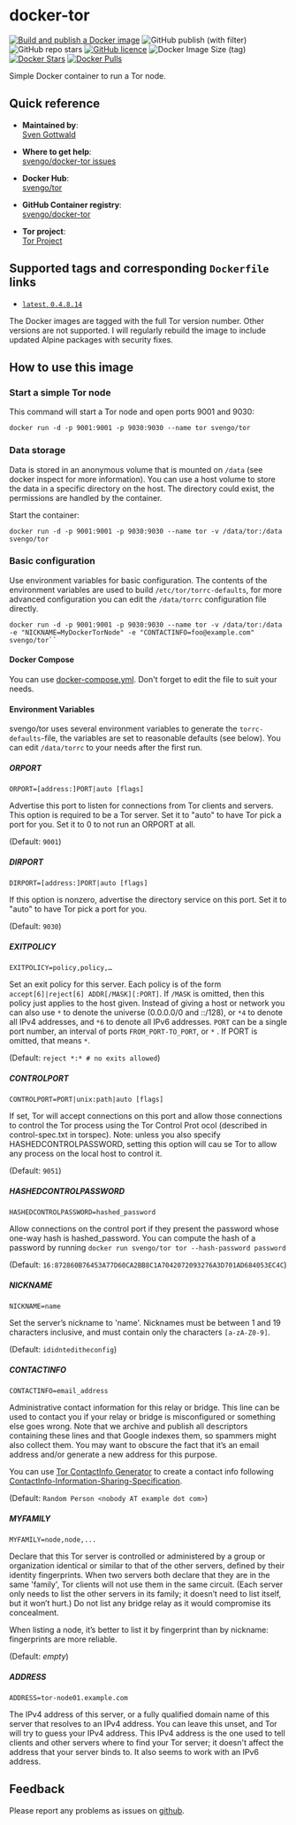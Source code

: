 # docker-tor

[![Build and publish a Docker image](https://github.com/svengo/docker-tor/actions/workflows/publish-docker.yml/badge.svg)](https://github.com/svengo/docker-tor/actions/workflows/publish-docker.yml)
![GitHub publish (with filter)](https://img.shields.io/github/v/release/svengo/docker-tor)
![GitHub repo stars](https://img.shields.io/github/stars/svengo/docker-tor?label=repo%20stars)
[![GitHub licence](https://img.shields.io/github/license/svengo/docker-tor.svg)](https://github.com/svengo/docker-tor/blob/master/LICENSE)
![Docker Image Size (tag)](https://img.shields.io/docker/image-size/svengo/tor/latest)
[![Docker Stars](https://img.shields.io/docker/stars/svengo/tor)](https://hub.docker.com/r/svengo/tor)
[![Docker Pulls](https://img.shields.io/docker/pulls/svengo/tor)](https://hub.docker.com/r/svengo/tor)

Simple Docker container to run a Tor node.

## Quick reference

- **Maintained by**:  
  [Sven Gottwald](https://github.com/svengo/)

- **Where to get help**:  
  [svengo/docker-tor issues](https://github.com/svengo/docker-tor/issues)

- **Docker Hub**:  
  [svengo/tor](https://hub.docker.com/r/svengo/tor)

- **GitHub Container registry**:  
  [svengo/docker-tor](https://github.com/svengo/docker-tor/pkgs/container/tor)

- **Tor project**:  
  [Tor Project](https://www.torproject.org/)

## Supported tags and corresponding `Dockerfile` links

- [`latest`, `0.4.8.14`](https://github.com/svengo/docker-tor/blob/8b40e1f97c4533aceb42fe72e020255214fdc90d/Dockerfile)

The Docker images are tagged with the full Tor version number. Other versions are not supported.
I will regularly rebuild the image to include updated Alpine packages with security fixes.

## How to use this image

### Start a simple Tor node

This command will start a Tor node and open ports 9001 and 9030:

``` console
docker run -d -p 9001:9001 -p 9030:9030 --name tor svengo/tor
```

### Data storage

Data is stored in an anonymous volume that is mounted on ``/data`` (see docker inspect for more information). You can use a host volume to store the data in a specific directory on the host. The directory could exist, the permissions are handled by the container.

Start the container:

``` console
docker run -d -p 9001:9001 -p 9030:9030 --name tor -v /data/tor:/data svengo/tor
```

### Basic configuration

Use environment variables for basic configuration. The contents of the environment variables are used to build `/etc/tor/torrc-defaults`, for more advanced configuration you can edit the `/data/torrc` configuration file directly.

``` console
docker run -d -p 9001:9001 -p 9030:9030 --name tor -v /data/tor:/data -e "NICKNAME=MyDockerTorNode" -e "CONTACTINFO=foo@example.com" svengo/tor``
```

#### Docker Compose

You can use [docker-compose.yml](https://github.com/svengo/docker-tor/blob/main/docker-compose.yml). Don't forget to edit the file to suit your needs.

#### Environment Variables

svengo/tor uses several environment variables to generate the ``torrc-defaults``-file, the variables are set to reasonable defaults (see below). You can edit ``/data/torrc`` to your needs after the first run.

##### ORPORT

`ORPORT=[address:]PORT|auto [flags]`

Advertise this port to listen for connections from Tor clients and servers. This option is required to be a Tor server. Set it to "auto" to have Tor pick a port for you. Set it to 0 to not run an ORPORT at all.

(Default: ``9001``)

##### DIRPORT

`DIRPORT=[address:]PORT|auto [flags]`

If this option is nonzero, advertise the directory service on this port. Set it to "auto" to have Tor pick a port for you.

(Default: ``9030``)

##### EXITPOLICY

`EXITPOLICY=policy,policy,…`

Set an exit policy for this server. Each policy is of the form `accept[6]|reject[6] ADDR[/MASK][:PORT]`. If `/MASK` is omitted, then this policy just applies to the host given. Instead of giving a host or network you can also use `*` to denote the universe (0.0.0.0/0 and ::/128), or `*4` to denote all IPv4 addresses, and `*6` to denote all IPv6 addresses. `PORT` can be a single port number, an interval of ports `FROM_PORT-TO_PORT`, or `*` . If PORT is omitted, that means `*`.

(Default: ``reject *:* # no exits allowed``)

##### CONTROLPORT

`CONTROLPORT=PORT|unix:path|auto [flags]`

If set, Tor will accept connections on this port and allow those connections to control the Tor process using the Tor Control Prot
ocol (described in control-spec.txt in torspec). Note: unless you also specify HASHEDCONTROLPASSWORD, setting this option will cau
se Tor to allow any process on the local host to control it.

(Default: ``9051``)

##### HASHEDCONTROLPASSWORD

`HASHEDCONTROLPASSWORD=hashed_password`

Allow connections on the control port if they present the password whose one-way hash is hashed_password. You can compute the hash of a password by running ``docker run svengo/tor tor --hash-password password``

(Default: ``16:872860B76453A77D60CA2BB8C1A7042072093276A3D701AD684053EC4C``)

##### NICKNAME

`NICKNAME=name`

Set the server’s nickname to 'name'. Nicknames must be between 1 and 19 characters inclusive, and must contain only the characters ``[a-zA-Z0-9]``.

(Default: ``ididnteditheconfig``)

##### CONTACTINFO

`CONTACTINFO=email_address`

Administrative contact information for this relay or bridge. This line can be used to contact you if your relay or bridge is misconfigured or something else goes wrong. Note that we archive and publish all descriptors containing these lines and that Google indexes them, so spammers might also collect them. You may want to obscure the fact that it’s an email address and/or generate a new address for this purpose.

You can use [Tor ContactInfo Generator](https://torcontactinfogenerator.netlify.app/) to create a contact info following [ContactInfo-Information-Sharing-Specification](https://nusenu.github.io/ContactInfo-Information-Sharing-Specification/).

(Default: ``Random Person <nobody AT example dot com>``)

##### MYFAMILY

`MYFAMILY=node,node,...`

Declare that this Tor server is controlled or administered by a group or organization identical or similar to that of the other servers, defined by their identity fingerprints. When two servers both declare that they are in the same 'family', Tor clients will not use them in the same circuit. (Each server only needs to list the other servers in its family; it doesn’t need to list itself, but it won’t hurt.) Do not list any bridge relay as it would compromise its concealment.

When listing a node, it’s better to list it by fingerprint than by nickname: fingerprints are more reliable.

(Default: *empty*)

##### ADDRESS

`ADDRESS=tor-node01.example.com`

The IPv4 address of this server, or a fully qualified domain name of this server that resolves to an IPv4 address.  You can leave this unset, and Tor will try to guess your IPv4 address.  This IPv4 address is the one used to tell clients and other servers where to find your Tor server; it doesn't affect the address that your server binds to.  It also seems to work with an IPv6 address.

## Feedback

Please report any problems as issues on [github](https://github.com/svengo/docker-tor/issues).
